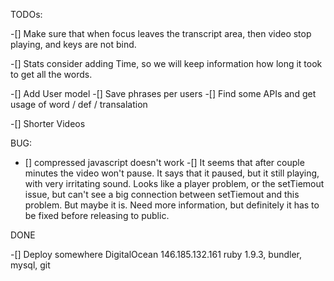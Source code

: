 TODOs:

-[] Make sure that when focus leaves the transcript area, then video stop playing, and keys are not bind.

-[] Stats consider adding Time, so we will keep information how long it took to get all the words.

-[] Add User model
  -[] Save phrases per users
  -[] Find some APIs and get usage of word / def / transalation


-[] Shorter Videos


BUG:

- [] compressed javascript doesn't work
-[] It seems that after couple minutes the video won't pause. It says that it paused, but it still playing, with very irritating sound. Looks like a player problem, or the setTiemout issue, but can't see a big connection between setTiemout and this problem.
But maybe it is. Need more information, but definitely it has to be fixed before releasing to public.



DONE

-[] Deploy somewhere
  DigitalOcean 146.185.132.161
  ruby 1.9.3, bundler, mysql, git
